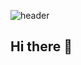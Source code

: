 ![header](https://capsule-render.vercel.app/api?type=waving&color=FFD801&height=200&&stroke=FFF5EE&strokeWidth=3&section=header&text=Hello!-nl-&animation=fadeIn&fontColor=000000&fontSize=90&desc=Welcome%20to%20hyemin's%20cloud&descSize=30)
## Hi there 👋

<!--
**SongHM-cloud/SongHM-cloud** is a ✨ _special_ ✨ repository because its `README.md` (this file) appears on your GitHub profile.

Here are some ideas to get you started:

- 🔭 I’m currently working on ...
- 🌱 I’m currently learning ...
- 👯 I’m looking to collaborate on ...
- 🤔 I’m looking for help with ...
- 💬 Ask me about ...
- 📫 How to reach me: ...
- 😄 Pronouns: ...
- ⚡ Fun fact: ...
-->
